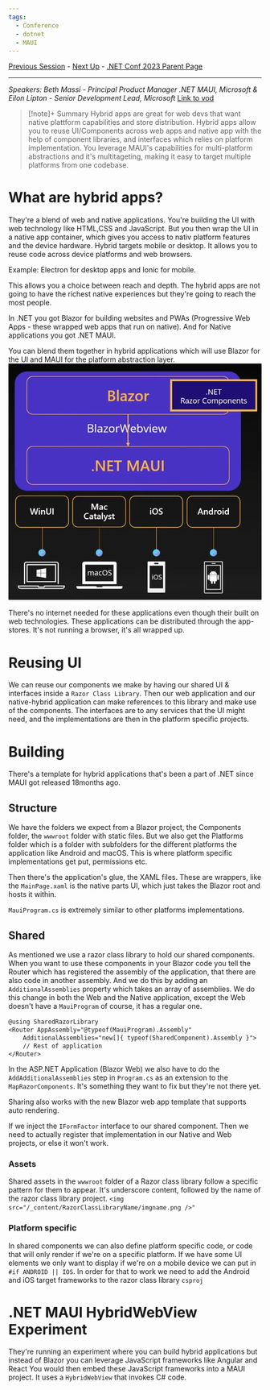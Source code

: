 ```yaml
---
tags:
  - Conference
  - dotnet
  - MAUI
---
```

[Previous Session](Dynamic%20PGO.md) - [Next Up](What's%20New%20in%20NuGet%20for%20.NET%208.md) - [.NET Conf 2023 Parent Page](README.md)

---
_Speakers: 
Beth Massi - Principal Product Manager .NET MAUI, Microsoft
& Eilon Lipton - Senior Development Lead, Microsoft_
[Link to vod](https://www.youtube.com/watch?v=u30XwO9-10Q)

>[!note]+ Summary
>Hybrid apps are great for web devs that want native plattform capabilities and store distribution. Hybrid apps allow you to reuse UI/Components across web apps and native app with the help of component libraries, and interfaces which relies on platform implementation. You leverage MAUI's capabilities for multi-platform abstractions and it's multitageting, making it easy to target multiple platforms from one codebase.

# What are hybrid apps?
They're a blend of web and native applications. You're building the UI with web technology like HTML,CSS and JavaScript. But you then wrap the UI in a native app container, which gives you access to nativ platform features and the device hardware. Hybrid targets mobile or desktop. It allows you to reuse code across device platforms and web browsers. 

Example: Electron for desktop apps and Ionic for mobile.

This allows you a choice between reach and depth. The hybrid apps are not going to have the richest native experiences but they're going to reach the most people.

In .NET you got Blazor for building websites and PWAs (Progressive Web Apps - these wrapped web apps that run on native). And for Native applications you got .NET MAUI. 

You can blend them together in hybrid applications which will use Blazor for the UI and MAUI for the platform abstraction layer. 
![|450](../_Files/dotnetconf-23/dotnetconf-23-blazorhybrid.png)

There's no internet needed for these applications even though their built on web technologies. These applications can be distributed through the app-stores. It's not running a browser, it's all wrapped up.
# Reusing UI
We can reuse our components we make by having our shared UI & interfaces inside a `Razor Class Library`. Then our web application and our native-hybrid application can make references to this library and make use of the components. The interfaces are to any services that the UI might need, and the implementations are then in the platform specific projects.
# Building
There's a template for hybrid applications that's been a part of .NET since MAUI got released 18months ago. 
## Structure
We have the folders we expect from a Blazor project, the Components folder, the `wwwroot` folder with static files. But we also get the Platforms folder which is a folder with subfolders for the different platforms the application like Android and macOS. This is where platform specific implementations get put, permissions etc. 

Then there's the application's glue, the XAML files. These are wrappers, like the `MainPage.xaml` is the native parts UI, which just takes the Blazor root and hosts it within.

`MauiProgram.cs` is extremely similar to other platforms implementations. 
## Shared
As mentioned we use a razor class library to hold our shared components. When you want to use these components in your Blazor code you tell the Router which has registered the assembly of the application, that there are also code in another assembly. And we do this by adding an `AdditionalAssemblies` property which takes an array of assemblies. We do this change in both the Web and the Native application, except the Web doesn't have a `MauiProgram` of course, it has a regular one.
```cshtml
@using SharedRazorLibrary
<Router AppAssembly="@typeof(MauiProgram).Assembly"
	AdditionalAssemblies="new[]{ typeof(SharedComponent).Assembly }">
	// Rest of application
</Router>	
```

In the ASP.NET Application (Blazor Web) we also have to do the `AddAdditionalAssemblies` step in `Program.cs` as an extension to the `MapRazorComponents`. It's something they want to fix but they're not there yet.

Sharing also works with the new Blazor web app template that supports auto rendering.

If we inject the `IFormFactor` interface to our shared component. Then we need to actually register that implementation in our Native and Web projects, or else it won't work.
### Assets
Shared assets in the `wwwroot` folder of a Razor class library follow a specific pattern for them to appear.  It's underscore content, followed by the name of the razor class library project.
`<img src="/_content/RazorClassLibraryName/imgname.png />"`
### Platform specific
In shared components we can also define platform specific code, or code that will only render if we're on a specific platform. If we have some UI elements we only want to display if we're on a mobile device we can put in `#if ANDROID || IOS`. In order for that to work we need to add the Android and iOS target frameworks to the razor class library `csproj` 
# .NET MAUI HybridWebView Experiment
They're running an experiment where you can build hybrid applications but instead of Blazor you can leverage JavaScript frameworks like Angular and React You would then embed these JavaScript frameworks into a MAUI project. It uses a `HybridWebView` that invokes C# code.